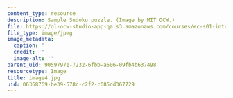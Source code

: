 ```yaml
---
content_type: resource
description: Sample Sudoku puzzle. (Image by MIT OCW.)
file: https://ol-ocw-studio-app-qa.s3.amazonaws.com/courses/ec-s01-internet-technology-in-local-and-global-communities-spring-2005-summer-2005/06368769be39578cc2f2c685dd367729_image4.jpg
file_type: image/jpeg
image_metadata:
  caption: ''
  credit: ''
  image-alt: ''
parent_uid: 90597971-7232-6fbb-a506-09fb4b637498
resourcetype: Image
title: image4.jpg
uid: 06368769-be39-578c-c2f2-c685dd367729
---
```

